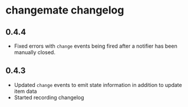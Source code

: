 # changemate changelog

## 0.4.4

- Fixed errors with `change` events being fired after a notifier has been manually closed.

## 0.4.3

- Updated `change` events to emit state information in addition to update item data
- Started recording changelog 